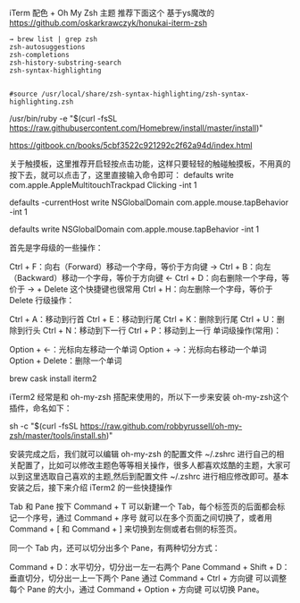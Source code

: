 #
iTerm 配色 + Oh My Zsh 主题 推荐下面这个 基于ys魔改的 
https://github.com/oskarkrawczyk/honukai-iterm-zsh  


```
→ brew list | grep zsh
zsh-autosuggestions
zsh-completions
zsh-history-substring-search
zsh-syntax-highlighting


#source /usr/local/share/zsh-syntax-highlighting/zsh-syntax-highlighting.zsh
```


/usr/bin/ruby -e "$(curl -fsSL https://raw.githubusercontent.com/Homebrew/install/master/install)"

https://gitbook.cn/books/5cbf3522c921292c2f62a94d/index.html

关于触摸板，这里推荐开启轻按点击功能，这样只要轻轻的触碰触摸板，不用真的按下去，就可以点击了，这里直接输入命令即可：
defaults write com.apple.AppleMultitouchTrackpad Clicking -int 1

defaults -currentHost write NSGlobalDomain com.apple.mouse.tapBehavior -int 1

defaults write NSGlobalDomain com.apple.mouse.tapBehavior -int 1


首先是字母级的一些操作：

Ctrl + F：向右（Forward）移动一个字母，等价于方向键 →
Ctrl + B：向左（Backward）移动一个字母，等价于方向键 ←
Ctrl + D：向右删除一个字母，等价于 → + Delete 这个快捷键也很常用
Ctrl + H：向左删除一个字母，等价于 Delete
行级操作：

Ctrl + A：移动到行首
Ctrl + E：移动到行尾
Ctrl + K：删除到行尾
Ctrl + U：删除到行头
Ctrl + N：移动到下一行
Ctrl + P：移动到上一行
单词级操作(常用)：

Option + ←：光标向左移动一个单词
Option + →：光标向右移动一个单词
Option + Delete：删除一个单词


brew cask install iterm2

iTerm2 经常是和 oh-my-zsh 搭配来使用的，所以下一步来安装 oh-my-zsh这个插件，命名如下：

sh -c "$(curl -fsSL https://raw.github.com/robbyrussell/oh-my-zsh/master/tools/install.sh)"

安装完成之后，我们就可以编辑 oh-my-zsh 的配置文件 ~/.zshrc 进行自己的相关配置了，比如可以修改主题色等等相关操作，很多人都喜欢炫酷的主题，大家可以到这里选取自己喜欢的主题,然后到配置文件 ~/.zshrc 进行相应修改即可。基本安装之后，接下来介绍 iTerm2 的一些快捷操作

Tab 和 Pane
按下 Command + T 可以新建一个 Tab，每个标签页的后面都会标记一个序号，通过 Command + 序号 就可以在多个页面之间切换了，或者用 Command + [ 和 Command + ] 来切换到左侧或者右侧的标签页。

同一个 Tab 内，还可以切分出多个 Pane，有两种切分方式：

Command + D：水平切分，切分出一左一右两个 Pane Command + Shift + D：垂直切分，切分出一上一下两个 Pane 通过 Command + Ctrl + 方向键 可以调整每个 Pane 的大小，通过 Command + Option + 方向键 可以切换 Pane。



